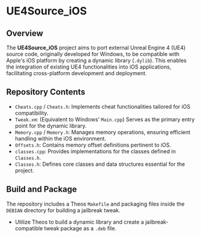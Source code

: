 # UE4Source_iOS

## Overview

The **UE4Source_iOS** project aims to port external Unreal Engine 4 (UE4) source code, originally developed for Windows, to be compatible with Apple's iOS platform by creating a dynamic library (`.dylib`). This enables the integration of existing UE4 functionalities into iOS applications, facilitating cross-platform development and deployment.

## Repository Contents

- `Cheats.cpp` / `Cheats.h`: Implements cheat functionalities tailored for iOS compatibility.
- `Tweak.xm`: (Equivalent to Windows' `Main.cpp`) Serves as the primary entry point for the dynamic library.
- `Memory.cpp` / `Memory.h`: Manages memory operations, ensuring efficient handling within the iOS environment.
- `Offsets.h`: Contains memory offset definitions pertinent to iOS.
- `classes.cpp`: Provides implementations for the classes defined in `Classes.h`.
- `Classes.h`: Defines core classes and data structures essential for the project.

## Build and Package

The repository includes a Theos `Makefile` and packaging files inside the `DEBIAN` directory for building a jailbreak tweak.

- Utilize Theos to build a dynamic library and create a jailbreak-compatible tweak package as a `.deb` file.
